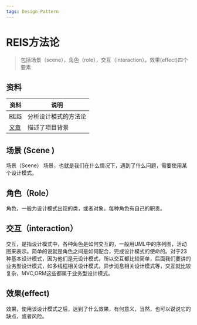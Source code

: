 ```yaml
---
tags: Design-Pattern
---
```

# REIS方法论
>包括场景（scene），角色（role），交互（interaction），效果(effect)四个要素 
## 资料
| 资料 | 说明 |
| ---| ---- |
| [REIS]('https://www.bilibili.com/video/BV1M94y1f7HX/?spm_id_from=pageDriver&vd_source=99b31898c1408d1d4c4fe207c39caefd) |   分析设计模式的方法论  | 
| [文章](https://www.bilibili.com/read/cv15592468)                                                                        |     描述了项目背景 |

## 场景 (Scene )
场景（Scene）
场景，也就是我们在什么情况下，遇到了什么问题，需要使用某个设计模式。

## 角色（Role）
角色，一般为设计模式出现的类，或者对象。每种角色有自己的职责。

## 交互（interaction）
交互，是指设计模式中，各种角色是如何交互的，一般用UML中的序列图，活动图来表示。简单的说就是角色之间是如何配合，完成设计模式的使命的。对于23种基本设计模式，因为他们是元设计模式，所以交互都比较简单，后面我们要讲的业务型设计模式，如多线程相关设计模式，异步消息相关设计模式等，交互就比较复杂，MVC,ORM这些都属于业务型设计模式。

## 效果(effect)
效果，使用该设计模式之后，达到了什么效果，有何意义，当然，也可以说说它的缺点，或者风险。